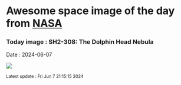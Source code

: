 
# Awesome space image of the day from [NASA](https://api.nasa.gov/)

### Today image : SH2-308: The Dolphin Head Nebula
Date : 2024-06-07

![](https://apod.nasa.gov/apod/image/2406/DolphinNebulaHOO_1024.jpg)

<small>Latest update : Fri Jun  7 21:15:15 2024</small>
        